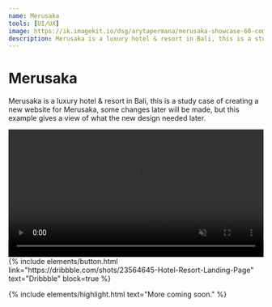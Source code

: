 ```yaml
---
name: Merusaka
tools: [UI/UX]
image: https://ik.imagekit.io/dsg/arytapermana/merusaka-showcase-60-compressed-ezgif.com-optimize_n661r8GK0u.gif?updatedAt=1706864863030
description: Merusaka is a luxury hotel & resort in Bali, this is a study case of creating a new website for Merusaka.
---
```


# Merusaka

Merusaka is a luxury hotel & resort in Bali, this is a study case of creating a new website for Merusaka, some changes later will be made, but this example gives a view of what the new design needed later.

<video width="100%" playsinline autoplay muted loop>
  <source src="https://ik.imagekit.io/dsg/arytapermana/merusaka-showcase-60-compressed_wctH9Lrxq.mp4?updatedAt=1706867573663" type="video/mp4">
  Your browser does not support HTML video.
</video>
<br />
{% include elements/button.html link="https://dribbble.com/shots/23564645-Hotel-Resort-Landing-Page" text="Dribbble" block=true %}

{% include elements/highlight.html text="More coming soon." %}
